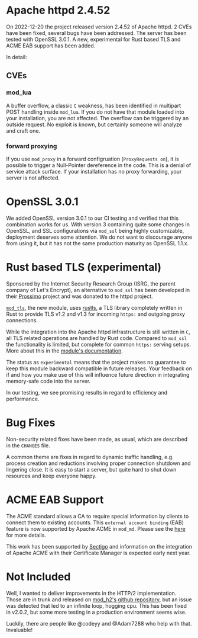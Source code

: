 # Apache httpd 2.4.52

On 2022-12-20 the project released version 2.4.52 of Apache httpd. 2 CVEs have been fixed, several bugs have been addressed. The server has been tested with OpenSSL 3.0.1. A new, experimental for Rust based TLS and ACME EAB support has been added.

In detail:

## CVEs

### mod_lua

A buffer overflow, a classic `C` weakness, has been identified in multipart POST handling inside `mod_lua`. If you do not have that module loaded into your installation, you are not affected. The overflow can be triggered by an outside request. No exploit is known, but certainly someone will analyze and craft one.

### forward proxying

If you use `mod_proxy` in a forward configruation (`ProxyRequests on`), it is possible to trigger a Null-Pointer dereference in the code. This is a denial of service attack surface. If your installation has no proxy forwarding, your server is not affected.

# OpenSSL 3.0.1

We added OpenSSL version 3.0.1 to our CI testing and verified that this combination works for us. With version 3 containing quite some changes in OpenSSL, and SSL configurations via `mod_ssl` being highly customizable, deployment deserves some attention. We do not want to discourage anyone from using it, but it has not the same production maturity as OpenSSL 1.1.x.

# Rust based TLS (experimental)

Sponsored by the Internet Security Research Group (ISRG, the parent company of Let's Encrypt), an alternative to `mod_ssl` has been developed in their [Prossimo](https://www.memorysafety.org/about/) project and was donated to the httpd project.

[`mod_tls`](https://httpd.apache.org/docs/2.4/mod/mod_tls.html), the new module, uses [rustls](https://github.com/rustls/rustls), a TLS library completely written in Rust to provide TLS v1.2 and v1.3 for incoming `https:` and outgoing proxy connections.

While the integration into the Apache httpd infrastructure is still written in `C`, all TLS related operations are handled by Rust code. Compared to `mod_ssl` the functionality is limited, but complete for common `https:` serving setups. More about this in the [module's documentation](https://httpd.apache.org/docs/2.4/mod/mod_tls.html).

The status as `experimental` means that the project makes no guarantee to keep this module backward compatible in future releases. Your feedback on if and how you make use of this will influence future direction in integrating memory-safe code into the server.

In our testing, we see promising results in regard to efficiency and performance.

# Bug Fixes

Non-security related fixes have been made, as usual, which are described in the `CHANGES` file. 

A common theme are fixes in regard to dynamic traffic handling, e.g. process creation and reductions involving proper connection shutdown and lingering close. It is easy to start a server, but quite hard to shut down resources and keep everyone happy.

# ACME EAB Support

The ACME standard allows a CA to require special information by clients to connect them to existing accounts. This `external account binding` (EAB) feature is now supported by Apache ACME in `mod_md`. Please see the [here](https://github.com/icing/mod_md#a-key-to-bind-them) for more details.

This work has been supported by [Sectigo](https://sectigo.com) and information on the integration of Apache ACME with their Certificate Manager is expected early next year.

# Not Included

Well, I wanted to deliver improvements in the HTTP/2 implementation. Those are in trunk and released on [mod_h2's github repository](https://github.com/icing/mod_h2), but an issue was detected that led to an infinite loop, hogging cpu. This has been fixed in v2.0.2, but some more testing in a production environment seems wise.

Luckily, there are people like @codeyy and @Adam7288 who help with that. Invaluable!